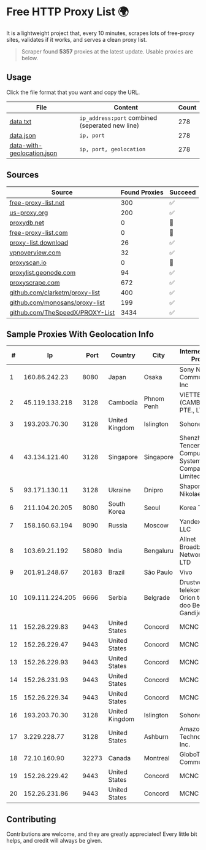 
# Free HTTP Proxy List 🌍

It is a lightweight project that, every 10 minutes, scrapes lots of free-proxy sites, validates if it works, and serves a clean proxy list.


> Scraper found **5357** proxies at the latest update. Usable proxies are below.

## Usage

Click the file format that you want and copy the URL.


|File|Content|Count|
|----|-------|-----|
|[data.txt](https://raw.githubusercontent.com/themiralay/Proxy-List-World/master/data.txt)|`ip_address:port` combined (seperated new line)|278|
|[data.json](https://raw.githubusercontent.com/themiralay/Proxy-List-World/master/data.json)|`ip, port`|278|
|[data-with-geolocation.json](https://raw.githubusercontent.com/themiralay/Proxy-List-World/master/data-with-geolocation.json)|`ip, port, geolocation`|278|

## Sources

|Source|Found Proxies|Succeed|
|------|-------------|-------|
|[free-proxy-list.net](https://free-proxy-list.net)|300|✅|
|[us-proxy.org](https://www.us-proxy.org)|200|✅|
|[proxydb.net](http://proxydb.net)|0|🚫|
|[free-proxy-list.com](https://free-proxy-list.com/?page=&port=&type%5B%5D=http&type%5B%5D=https&up_time=0&search=Search)|0|🚫|
|[proxy-list.download](https://www.proxy-list.download/HTTP)|26|✅|
|[vpnoverview.com](https://vpnoverview.com/privacy/anonymous-browsing/free-proxy-servers)|32|✅|
|[proxyscan.io](https://www.proxyscan.io)|0|🚫|
|[proxylist.geonode.com](https://proxylist.geonode.com/api/proxy-list?limit=300&page=1&sort_by=lastChecked&sort_type=desc&protocols=http,https)|94|✅|
|[proxyscrape.com](https://api.proxyscrape.com/v2/?request=displayproxies&protocol=http&timeout=10000&country=all&ssl=all&anonymity=all)|672|✅|
|[github.com/clarketm/proxy-list](https://raw.githubusercontent.com/clarketm/proxy-list/master/proxy-list-raw.txt)|400|✅|
|[github.com/monosans/proxy-list](https://raw.githubusercontent.com/monosans/proxy-list/main/proxies/http.txt)|199|✅|
|[github.com/TheSpeedX/PROXY-List](https://raw.githubusercontent.com/TheSpeedX/PROXY-List/master/http.txt)|3434|✅|


## Sample Proxies With Geolocation Info

|#|Ip|Port|Country|City|Internet Service Provider|
|-|--|----|-------|----|-------------------------|
|1|160.86.242.23|8080|Japan|Osaka|Sony Network Communications Inc|
|2|45.119.133.218|3128|Cambodia|Phnom Penh|VIETTEL (CAMBODIA) PTE., LTD|
|3|193.203.70.30|3128|United Kingdom|Islington|Sohonet Ripe|
|4|43.134.121.40|3128|Singapore|Singapore|Shenzhen Tencent Computer Systems Company Limited|
|5|93.171.130.11|3128|Ukraine|Dnipro|Shaporenko Yuri Nikolaevich|
|6|211.104.20.205|8080|South Korea|Seoul|Korea Telecom|
|7|158.160.63.194|8090|Russia|Moscow|Yandex.Cloud LLC|
|8|103.69.21.192|58080|India|Bengaluru|Allnet Broadband Network PVT LTD|
|9|201.91.248.67|20183|Brazil|São Paulo|Vivo|
|10|109.111.224.205|6666|Serbia|Belgrade|Drustvo za telekomunikacije Orion telekom doo Beograd, Gandijeva 76a|
|11|152.26.229.83|9443|United States|Concord|MCNC|
|12|152.26.229.47|9443|United States|Concord|MCNC|
|13|152.26.229.93|9443|United States|Concord|MCNC|
|14|152.26.231.93|9443|United States|Concord|MCNC|
|15|152.26.229.34|9443|United States|Concord|MCNC|
|16|193.203.70.30|3128|United Kingdom|Islington|Sohonet Ripe|
|17|3.229.228.77|3128|United States|Ashburn|Amazon Technologies Inc.|
|18|72.10.160.90|32273|Canada|Montreal|GloboTech Communications|
|19|152.26.229.42|9443|United States|Concord|MCNC|
|20|152.26.231.86|9443|United States|Concord|MCNC|



## Contributing

Contributions are welcome, and they are greatly appreciated! Every
little bit helps, and credit will always be given.

